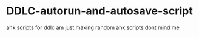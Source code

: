# DDLC-autorun-and-autosave-script
ahk scripts for ddlc
am just making random ahk scripts dont mind me


